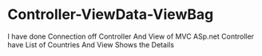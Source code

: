 # Controller-ViewData-ViewBag
I have done Connection off Controller And View of MVC ASp.net
Controller have List of Countries And View Shows the Details
